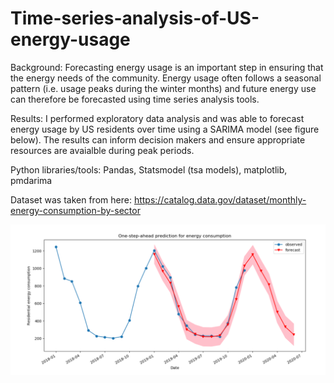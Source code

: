 # Time-series-analysis-of-US-energy-usage
Background: Forecasting energy usage is an important step in ensuring that the energy needs of the community. Energy usage often follows a seasonal pattern (i.e. usage peaks during the winter months) and future energy use can therefore be forecasted using time series analysis tools.

Results: I performed exploratory data analysis and was able to forecast energy usage by US residents over time using a SARIMA model (see figure below). The results can inform decision makers and ensure appropriate resources are avaialble during peak periods.

Python libraries/tools: Pandas, Statsmodel (tsa models), matplotlib, pmdarima

Dataset was taken from here: https://catalog.data.gov/dataset/monthly-energy-consumption-by-sector


![alt tag](https://github.com/andrewliew86/Time-series-analysis-of-US-energy-usage/blob/master/Forecast_time%20series.PNG)
